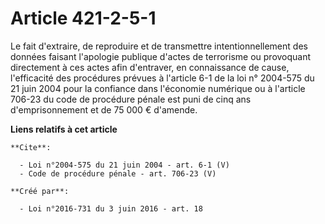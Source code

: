 # Article 421-2-5-1

Le fait d'extraire, de reproduire et de transmettre intentionnellement des données faisant l'apologie publique d'actes de
terrorisme ou provoquant directement à ces actes afin d'entraver, en connaissance de cause, l'efficacité des procédures
prévues à l'article 6-1 de la loi n° 2004-575 du 21 juin 2004 pour la confiance dans l'économie numérique ou à l'article
706-23 du code de procédure pénale est puni de cinq ans d'emprisonnement et de 75 000 € d'amende.

**Liens relatifs à cet article**

	**Cite**:

	  - Loi n°2004-575 du 21 juin 2004 - art. 6-1 (V)
	  - Code de procédure pénale - art. 706-23 (V)

	**Créé par**:

	  - Loi n°2016-731 du 3 juin 2016 - art. 18
